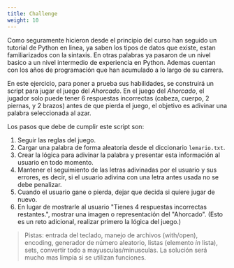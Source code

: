 ```yaml
---
title: Challenge
weight: 10
---
```


Como seguramente hicieron desde el principio del curso han seguido un tutorial de Python en linea, ya saben los tipos de datos que existe, estan familiarizados con la sintaxis. En otras palabras ya pasaron de un nivel basico a un nivel intermedio de experiencia en Python. Ademas cuentan con los años de programación que han acumulado a lo largo de su carrera.

En este ejercicio, para poner a prueba sus habilidades, se construirá un script para jugar el juego del _Ahorcado_. En el juego del _Ahorcado_, el jugador solo puede tener 6 respuestas incorrectas (cabeza, cuerpo, 2 piernas, y 2 brazos) antes de que pierda el juego, el objetivo es adivinar una palabra seleccionada al azar.

Los pasos que debe de cumplir este script son:

1. Seguir las reglas del juego.
2. Cargar una palabra de forma aleatoria desde el diccionario `lemario.txt`.
3. Crear la lógica para adivinar la palabra y presentar esta información al usuario en todo momento.
4. Mantener el seguimiento de las letras adivinadas por el usuario y sus errores, es decir, si el usuario adivina con una letra antes usada no se debe penalizar.
5. Cuando el usuario gane o pierda, dejar que decida si quiere jugar de nuevo.
6. En lugar de mostrarle al usuario "Tienes 4 respuestas incorrectas restantes.", mostrar una imagen o representación del "Ahorcado". (Esto es un reto adicional, realizar primero la lógica del juego.)

> Pistas: entrada del teclado, manejo de archivos (with/open), encoding, generador de número aleatorio, listas (elemento _in_ lista), sets, convertir todo a mayusculas/minusculas. La solución será mucho mas limpia si se utilizan funciones.
